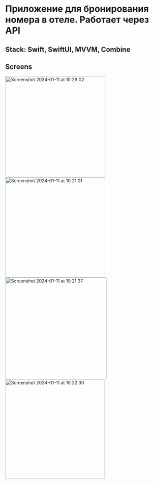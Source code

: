 # Приложение для бронирования номера в отеле. Работает через API
## Stack: Swift, SwiftUI, MVVM, Combine
## Screens
<img width="317" alt="Screenshot 2024-01-11 at 10 29 02" src="https://github.com/GaitovRK/Hotels/assets/100293747/f46b51ec-e7f0-4a7b-8861-393b4e2345d3">
<img width="314" alt="Screenshot 2024-01-11 at 10 21 01" src="https://github.com/GaitovRK/Hotels/assets/100293747/c485b61e-1dee-41c6-bd40-de1c764c6e78">
<img width="319" alt="Screenshot 2024-01-11 at 10 21 37" src="https://github.com/GaitovRK/Hotels/assets/100293747/daa63bda-78dd-4ce1-8deb-bdffde550ecf">
<img width="312" alt="Screenshot 2024-01-11 at 10 22 30" src="https://github.com/GaitovRK/Hotels/assets/100293747/2c9d2b07-cbbc-4aad-8186-6b836de1daaa">
